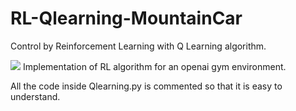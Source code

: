 # RL-Qlearning-MountainCar
Control by Reinforcement Learning with Q Learning algorithm.

<img src="https://user-images.githubusercontent.com/10358317/37596284-b95a5518-2b8c-11e8-97ea-39051df82919.png"/>
Implementation of RL algorithm for an openai gym environment.

All the code inside Qlearning.py is commented so that it is easy to understand.
